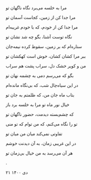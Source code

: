 <!--
.. title: خیال بی‌زمان
.. slug: khiale-bizaman
.. date: 2022-02-06 08:37:08 UTC
.. tags: غزل
.. category: 
.. link: 
.. description: 
.. type: text
-->


مرا به خلسه می‌برد نگاه ناگهان تو

مرا جدا کن از زمین، کجاست آسمان تو


مرا جدا کن از خودم، که با خودم غریبه‌ام

نگاه توست آشنا، بگو چه شد نشان تو


ستاره‌ام که بر زمین، سقوط کرده نیمه‌جان

ببر مرا کشان کشان، خوش است کهکشان تو


من و کویر خشک دل، سراب پشت هم سراب

بگو که می‌رسم دمی به چشمه نهان تو


در این سیاه‌چال شب، که بی‌نگاه مانده‌ام

بتاب ماه جان من، که ظلمتم به جان تو


خیال نور ماه تو مرا به خلسه برد باز

که چشم‌بسته دیدمت، حضور ناگهان تو



تو را نگاه می‌کنم، که من توام که تو منی

تفاوتی نمی‌کند میان من میان تو


در این غریبی زمان، به آن دیدنت خوشم

هر آن می‌رسد به من خیال بی‌زمان تو

.


۲۱ دی ۱۴۰۰
